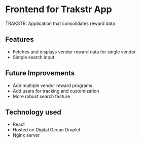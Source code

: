 # Frontend for Trakstr App

TRAKSTR: Application that consolidates reward data

## Features

- Fetches and displays vendor reward data for single vendor
- Simple search input

## Future Improvements

- Add multiple vendor reward programs
- Add users for tracking and customization
- More robust search feature

## Technology used

- React
- Hosted on Digital Ocean Droplet
- Nginx server
